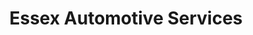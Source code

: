 ---
title: "Essex Automotive Services"
url: /essex-junction/essex-automotive-services/
shop: car repair
---
